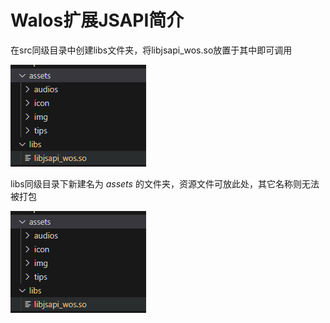 # Walos扩展JSAPI简介

  

在src同级目录中创建libs文件夹，将libjsapi_wos.so放置于其中即可调用

![image.png](../../_images/bashi-jsapi.png)

libs同级目录下新建名为 *assets* 的文件夹，资源文件可放此处，其它名称则无法被打包

![img](../../_images/bashi-assest.png)